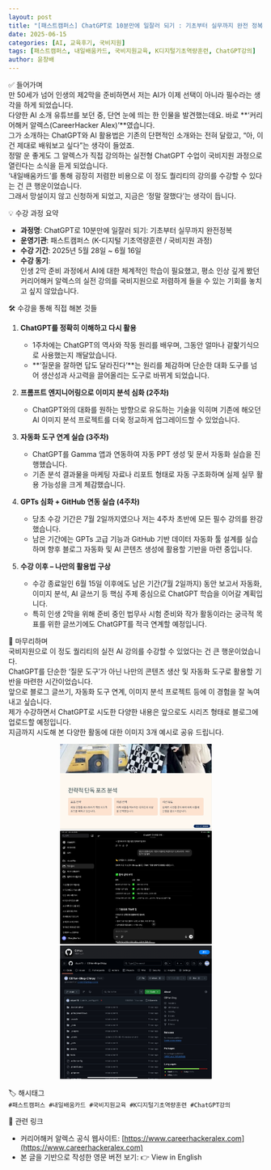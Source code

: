```yaml
---
layout: post
title: "[패스트캠퍼스] ChatGPT로 10분만에 일잘러 되기 : 기초부터 실무까지 완전 정복 강의 수강 후기"
date: 2025-06-15
categories: [AI, 교육후기, 국비지원]
tags: [패스트캠퍼스, 내일배움카드, 국비지원교육, K디지털기초역량훈련, ChatGPT강의]
author: 윤창배
---
```


✅ 들어가며  
만 50세가 넘어 인생의 제2막을 준비하면서 저는 AI가 이제 선택이 아니라 필수라는 생각을 하게 되었습니다.  
다양한 AI 소개 유튜브를 보던 중, 단연 눈에 띄는 한 인물을 발견했는데요. 바로 **‘커리어해커 알렉스(CareerHacker Alex)’**였습니다.  
그가 소개하는 ChatGPT와 AI 활용법은 기존의 단편적인 소개와는 전혀 달랐고, “아, 이건 제대로 배워보고 싶다”는 생각이 들었죠.  
정말 운 좋게도 그 알렉스가 직접 강의하는 실전형 ChatGPT 수업이 국비지원 과정으로 열린다는 소식을 듣게 되었습니다.  
‘내일배움카드’를 통해 굉장히 저렴한 비용으로 이 정도 퀄리티의 강의를 수강할 수 있다는 건 큰 행운이었습니다.  
그래서 망설이지 않고 신청하게 되었고, 지금은 ‘정말 잘했다’는 생각이 듭니다.

💡 수강 과정 요약
- **과정명**: ChatGPT로 10분만에 일잘러 되기: 기초부터 실무까지 완전정복  
- **운영기관**: 패스트캠퍼스 (K-디지털 기초역량훈련 / 국비지원 과정)  
- **수강 기간**: 2025년 5월 28일 ~ 6월 16일  
- **수강 동기**:  
  인생 2막 준비 과정에서 AI에 대한 체계적인 학습이 필요했고, 평소 인상 깊게 봤던 커리어해커 알렉스의 실전 강의를 국비지원으로 저렴하게 들을 수 있는 기회를 놓치고 싶지 않았습니다.

🛠️ 수강을 통해 직접 해본 것들

1. **ChatGPT를 정확히 이해하고 다시 활용**  
   - 1주차에는 ChatGPT의 역사와 작동 원리를 배우며, 그동안 얼마나 겉핥기식으로 사용했는지 깨달았습니다.  
   - **‘질문을 잘하면 답도 달라진다’**는 원리를 체감하며 단순한 대화 도구를 넘어 생산성과 사고력을 끌어올리는 도구로 바뀌게 되었습니다.

2. **프롬프트 엔지니어링으로 이미지 분석 심화 (2주차)**  
   - ChatGPT와의 대화를 원하는 방향으로 유도하는 기술을 익히며 기존에 해오던 AI 이미지 분석 프로젝트를 더욱 정교하게 업그레이드할 수 있었습니다.

3. **자동화 도구 연계 실습 (3주차)**  
   - ChatGPT를 Gamma 앱과 연동하여 자동 PPT 생성 및 문서 자동화 실습을 진행했습니다.  
   - 기존 분석 결과물을 마케팅 자료나 리포트 형태로 자동 구조화하며 실제 실무 활용 가능성을 크게 체감했습니다.

4. **GPTs 심화 + GitHub 연동 실습 (4주차)**  
   - 당초 수강 기간은 7월 2일까지였으나 저는 4주차 초반에 모든 필수 강의를 완강했습니다.  
   - 남은 기간에는 GPTs 고급 기능과 GitHub 기반 데이터 자동화 툴 설계를 실습하며 향후 블로그 자동화 및 AI 콘텐츠 생성에 활용할 기반을 마련 중입니다.

5. **수강 이후 – 나만의 활용법 구상**  
   - 수강 종료일인 6월 15일 이후에도 남은 기간(7월 2일까지) 동안 보고서 자동화, 이미지 분석, AI 글쓰기 등 핵심 주제 중심으로 ChatGPT 학습을 이어갈 계획입니다.  
   - 특히 인생 2막을 위해 준비 중인 법무사 시험 준비와 작가 활동이라는 궁극적 목표를 위한 글쓰기에도 ChatGPT를 적극 연계할 예정입니다.

📝 마무리하며  
국비지원으로 이 정도 퀄리티의 실전 AI 강의를 수강할 수 있었다는 건 큰 행운이었습니다.  
ChatGPT를 단순한 ‘질문 도구’가 아닌 나만의 콘텐츠 생산 및 자동화 도구로 활용할 기반을 마련한 시간이었습니다.  
앞으로 블로그 글쓰기, 자동화 도구 연계, 이미지 분석 프로젝트 등에 이 경험을 잘 녹여내고 싶습니다.  
제가 수강하면서 ChatGPT로 시도한 다양한 내용은 앞으로도 시리즈 형태로 블로그에 업로드할 예정입니다.  
지금까지 시도해 본 다양한 활동에 대한 이미지 3개 예시로 공유 드립니다.

<p align="center">
  <img src="https://raw.githubusercontent.com/cbyun73/CBYun-Blog/main/output_sample1.png" width="300"/>
  <img src="https://raw.githubusercontent.com/cbyun73/CBYun-Blog/main/output_sample2.PNG" width="300"/>
  <img src="https://raw.githubusercontent.com/cbyun73/CBYun-Blog/main/output_sample3.JPG" width="300"/>
</p>

🏷️ 해시태그  
`#패스트캠퍼스 #내일배움카드 #국비지원교육 #K디지털기초역량훈련 #ChatGPT강의`

🔗 관련 링크  
- 커리어해커 알렉스 공식 웹사이트: [https://www.careerhackeralex.com](https://www.careerhackeralex.com)  
- 본 글을 기반으로 작성한 영문 버전 보기: 👉 View in English
